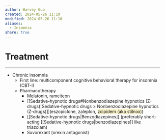 ```yaml
---
author: Harvey Guo
created: 2024-05-26 11:10
modified: 2024-05-26 11:10
aliases:
  - Insomnia
share: true
---
```

# Treatment
---
- Chronic insomnia
	- First line: multicomponent cognitive behavioral therapy for insomnia (CBT-I)
	- Pharmacotherapy
		- Melatonin, ramelteon
		- <span style="background:rgba(240, 200, 0, 0.2)"></span> [[Sedative-hypnotic drugs#Nonbenzodiazepine hypnotics (Z-drugs)|Sedative-hypnotic drugs > Nonbenzodiazepine hypnotics (Z-drugs)]](eszopiclone, zaleplon, <span style="background:rgba(240, 200, 0, 0.2)">zolpidem (aka stilnox)</span>)
		- [[Sedative-hypnotic drugs|Benzodiazepines]] (preferably short-acting [[Sedative-hypnotic drugs|benzodiazepines]] like triazolam)
		- Suvorexant (orexin antagonist)
